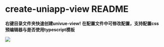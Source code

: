 # create-uniapp-view README
**右键目录文件夹快速创建univue-view!**
**在配置文件中可修改配置，支持配置css预编辑器与是否使用typescript模板**

![](https://pshangcheng.wsandos.com/pic/15978211152850)